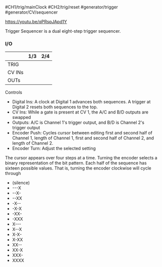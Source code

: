 #CH1/trig/mainClock #CH2/trig/reset #generator/trigger #generator/CV/sequencer 

https://youtu.be/qPRspJApd1Y

Trigger Sequencer is a dual eight-step trigger sequencer.

### I/O

|        | 1/3 | 2/4 |
| ------ | :-: | :-: |
| TRIG   |     |     |
| CV INs |     |     |
| OUTs   |     |     |


Controls
* Digital Ins: A clock at Digital 1 advances both sequences. A trigger at Digital 2 resets both sequences to the top.
* CV Ins: While a gate is present at CV 1, the A/C and B/D outputs are swapped
* Outputs: A/C is Channel 1's trigger output, and B/D is Channel 2's trigger output
* Encoder Push: Cycles cursor between editing first and second half of Channel 1, length of Channel 1, first and second half of Channel 2, and length of Channel 2.
* Encoder Turn: Adjust the selected setting

The cursor appears over four steps at a time. Turning the encoder selects a binary representation of the bit pattern. Each half of the sequence has sixteen possible values. That is, turning the encoder clockwise will cycle through

* (silence)
* ---X
* --X-
* --XX
* -X--
* -X-X
* -XX-
* -XXX
* X---
* X--X
* X-X-
* X-XX
* XX--
* XX-X
* XXX-
* XXXX